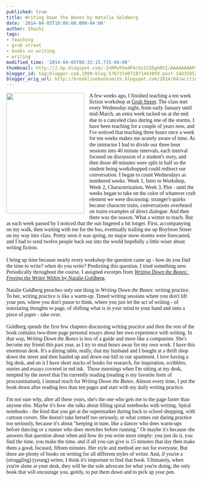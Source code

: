 ```yaml
---
published: true
title: Writing Down the Bones by Natalie Goldberg
date: '2014-04-03T10:00:00.000-04:00'
author: Shuchi
tags:
- teaching
- grub street
- books on writing
- writing
modified_time: '2014-04-05T08:32:15.715-04:00'
thumbnail: http://2.bp.blogspot.com/-InRPwYhm4P4/Uz1SIDghRhI/AAAAAAAAPvA/7RL4iZpqGBc/s72-c/writing-down-the-bones-natalie-goldberg_medium.jpg
blogger_id: tag:blogger.com,1999:blog-5767374071871443859.post-1443585274917920886
blogger_orig_url: http://brooklinebooksmith.blogspot.com/2014/04/writing-down-bones-by-natalie-goldberg.html
---
```


<div dir="ltr" style="text-align: left;" trbidi="on"><div style="line-height: 1.15; margin-bottom: 0pt; margin-top: 0pt; text-align: left;"><a href="http://2.bp.blogspot.com/-InRPwYhm4P4/Uz1SIDghRhI/AAAAAAAAPvA/7RL4iZpqGBc/s1600/writing-down-the-bones-natalie-goldberg_medium.jpg" imageanchor="1" style="clear: left; float: left; margin-bottom: 1em; margin-right: 1em;"><img border="0" src="http://2.bp.blogspot.com/-InRPwYhm4P4/Uz1SIDghRhI/AAAAAAAAPvA/7RL4iZpqGBc/s1600/writing-down-the-bones-natalie-goldberg_medium.jpg" height="320" width="207" /></a><span style="background-color: transparent; font-family: Georgia, Times New Roman, serif; font-style: normal; font-variant: normal; font-weight: normal; text-decoration: none; vertical-align: baseline; white-space: pre-wrap;">A few weeks ago, I finished teaching a ten week fiction workshop at <a href="https://www.grubstreet.org/" target="_blank">Grub Street</a>. The class met every Wednesday night, from early January until mid-March, an extra week tacked on at the end due to a canceled class during one of the storms.&nbsp;I have been teaching for a couple of years now, and I've noticed that teaching three hours once a week for ten weeks makes me acutely aware of time. As the instructor I had to divide our</span><span style="background-color: transparent; font-style: normal; font-variant: normal; font-weight: normal; text-decoration: none; vertical-align: baseline;">&nbsp;</span><span style="font-family: Georgia, 'Times New Roman', serif; line-height: 1.15; white-space: pre-wrap;">three hour sessions into 40 minute intervals, each interval focused on discussion of a student's story, and then those 40 minutes were split in half so the student being workshopped could redirect our conversation. </span><span style="font-family: Georgia, 'Times New Roman', serif; line-height: 1.15; white-space: pre-wrap;">I began to count Wednesdays as numbered weeks. Week 1, Intro to Workshop, Week 2, Characterization, Week 3, Plot - until the weeks began to take on the color of whatever craft element we were discussing: stranger's quirks became character traits, </span><span style="font-family: Georgia, 'Times New Roman', serif; line-height: 1.15; white-space: pre-wrap;">conversations overheard on trains examples of direct dialogue. </span><span style="font-family: Georgia, 'Times New Roman', serif; line-height: 1.15; white-space: pre-wrap;">And then there was the season. What a winter to teach. But as each week passed by I noticed that the sun lingered a bit longer. First, accompanying on my walk, then waiting with me for the bus, eventually trailing me up Boylston Street on my way into class. Pretty soon it was spring, no major snow storms were forecasted, and I had to send twelve people back out into the world hopefully a little wiser about writing fiction.</span><br /><span style="font-family: Georgia, 'Times New Roman', serif; line-height: 1.15; white-space: pre-wrap;"><br /></span> <span style="background-color: transparent; font-family: Georgia, Times New Roman, serif; font-style: normal; font-variant: normal; font-weight: normal; text-decoration: none; vertical-align: baseline; white-space: pre-wrap;">I bring up time because nearly every workshop the question came up - how do you find the time to write? when do you write? Predicting this question, I tried something new. Periodically throughout the course, I assigned excerpts from </span><span style="background-color: transparent; font-family: Georgia, Times New Roman, serif; font-variant: normal; font-weight: normal; text-decoration: none; vertical-align: baseline; white-space: pre-wrap;"><i><a href="http://www.brooklinebooksmith-shop.com/book/9781590302613" target="_blank">Writing Down the Bones: Freeing the Writer Within</a></i></span><span style="background-color: transparent; font-family: Georgia, Times New Roman, serif; font-style: normal; font-variant: normal; font-weight: normal; text-decoration: none; vertical-align: baseline; white-space: pre-wrap;"><a href="http://www.brooklinebooksmith-shop.com/book/9781590302613" target="_blank"> by Natalie Goldberg</a>. </span><br /><span style="background-color: transparent; font-family: Georgia, Times New Roman, serif; font-style: normal; font-variant: normal; font-weight: normal; text-decoration: none; vertical-align: baseline; white-space: pre-wrap;"><br /></span><span style="background-color: transparent; font-family: Georgia, Times New Roman, serif; font-style: normal; font-variant: normal; font-weight: normal; text-decoration: none; vertical-align: baseline; white-space: pre-wrap;">Natalie Goldberg preaches only one thing in </span><span style="background-color: transparent; font-family: Georgia, Times New Roman, serif; font-variant: normal; font-weight: normal; text-decoration: none; vertical-align: baseline; white-space: pre-wrap;"><i>Writing Down the Bones</i></span><span style="background-color: transparent; font-family: Georgia, Times New Roman, serif; font-style: normal; font-variant: normal; font-weight: normal; text-decoration: none; vertical-align: baseline; white-space: pre-wrap;">: writing practice. To her, writing practice is like a warm-up. Timed writing sessions where you don't lift your pen, where you don't pause to think, where you just let the act of writing - of translating thoughts to page, of shifting what is in your mind to your hand and onto a piece of paper - take over. </span><br /><br /><span style="font-family: Georgia, Times New Roman, serif;"><span style="white-space: pre-wrap;">Goldberg spends the first few chapters discussing writing practice and then the rest of the book contains two-three page personal essays about her own experience with writing. In that way, </span></span><span style="font-family: Georgia, 'Times New Roman', serif; line-height: 1.15;"><i>Writing Down the Bones</i> is less of a guide and more like a companion. She's become my friend this past year, as I try to steal hours away for my own work.&nbsp;</span><span style="font-family: Georgia, Times New Roman, serif; line-height: 1.15;">I have this enormous desk. It's a dining table, really, that my husband and I bought at a thrift shop down the street and then hauled up and down our hill to our apartment. I love having a big desk, and on it I have short stacks of books for research, for inspiration, scribbles, stories and essays covered in red ink. &nbsp;</span><span style="font-family: Georgia, 'Times New Roman', serif; line-height: 1.15;">Those mornings when I'm sitting at my desk, tempted by the novel that I'm currently reading (reading is my favorite form of procrastination), I instead reach for <i>Writing Down the Bones</i>. Almost every time, I put the book down after reading less than ten pages and start with my daily writing practice.&nbsp;</span><br /><span style="font-family: Georgia, 'Times New Roman', serif; line-height: 1.15;"><br /></span><span style="font-family: Georgia, 'Times New Roman', serif; line-height: 1.15;">I'm not sure why, after all these years, she's the one who gets me to the page faster than anyone else.&nbsp;</span><span style="font-family: Georgia, 'Times New Roman', serif; line-height: 1.15;">Maybe it's how she talks about filling spiral notebooks with writing. Spiral notebooks - the kind that you get at the supermarket during back to school shopping, with cartoon covers. She doesn't take herself too seriously, or what comes out during practice too seriously, because it's about "keeping in tune, like a dancer who does warm-ups before dancing or a runner who does stretches before running."&nbsp;</span><span style="font-family: Georgia, 'Times New Roman', serif; line-height: 1.15;">Or maybe it's&nbsp;</span><span style="font-family: Georgia, 'Times New Roman', serif; line-height: 1.15;">because she answers that question about when and how do you write most simply: you just do it, you find the time, you make the time, and if all you can give is 15 minutes that day then make them a good, focused, fifteen minutes.&nbsp;</span><span style="font-family: Georgia, 'Times New Roman', serif; line-height: 1.15; white-space: pre-wrap;">Her style and method are not for everyone. But there are plenty of books on writing for all different styles of writer. And, if you're a (struggling) (young) writer, I think it's important to find that book. Ultimately, when you're alone at your desk, they will be the sole advocate for what you're doing, the only book that will encourage you, gently, to put them down and to pick up your pen. </span></div><span id="docs-internal-guid-d8e76292-0df9-ecf0-c6cb-d36db08eba8f"><span style="font-family: Arial; font-size: 15px; vertical-align: baseline; white-space: pre-wrap;"></span></span></div>